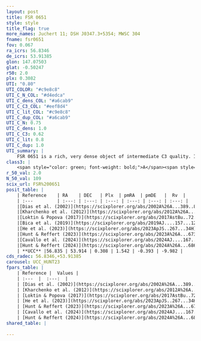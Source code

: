 ```yaml
---
layout: post
title: FSR 0651
style: style
title_flag: true
more_names: Juchert 11; DSH J0347.3+5354; MWSC 304
fname: fsr0651
fov: 0.067
ra_icrs: 56.8346
de_icrs: 53.91385
glon: 147.07503
glat: -0.50247
r50: 2.0
plx: 0.3082
UTI: "0.80"
UTI_COLOR: "#c9e8c8"
UTI_C_N_COL: "#d4edca"
UTI_C_dens_COL: "#a6cab9"
UTI_C_C3_COL: "#eef8d4"
UTI_C_lit_COL: "#c9e8c8"
UTI_C_dup_COL: "#a6cab9"
UTI_C_N: 0.75
UTI_C_dens: 1.0
UTI_C_C3: 0.62
UTI_C_lit: 0.8
UTI_C_dup: 1.0
UTI_summary: |
    FSR 0651 is a rich, very dense object of intermediate C3 quality. It is well-studied in the literature.
class3: |
    <span style="color: green; font-weight: bold;">A</span><span style="color: red; font-weight: bold;">C</span>
r_50_val: 2.0
N_50_val: 109
scix_url: FSR%200651
posit_table: |
    | Reference    | RA    | DEC   | Plx  | pmRA  | pmDE   |  Rv  |
    | :---         | :---: | :---: | :---: | :---: | :---: | :---: |
    |[Dias et al. (2002)](https://scixplorer.org/abs/2002A%26A...389..871D) | 56.825 | 53.91 | -- | 18.07 | -17.76 | -- |
    |[Kharchenko et al. (2012)](https://scixplorer.org/abs/2012A%26A...543A.156K) | 56.835 | 53.902 | -- | -3.25 | -5.02 | -- |
    |[Loktin & Popova (2017)](https://scixplorer.org/abs/2017AstBu..72..257L) | 56.82 | 53.91 | -- | -1.296 | -5.85 | -- |
    |[Bica et al. (2019)](https://scixplorer.org/abs/2019AJ....157...12B) | 56.821 | 53.909 | -- | -- | -- | -- |
    |[He et al. (2023)](https://scixplorer.org/abs/2023ApJS..267...34H) | 56.843 | 53.914 | 0.225 | 1.555 | -0.362 | -9.98 |
    |[Hunt & Reffert (2023)](https://scixplorer.org/abs/2023A%26A...673A.114H) | 56.84 | 53.908 | 0.322 | 1.517 | -0.374 | -9.985 |
    |[Cavallo et al. (2024)](https://scixplorer.org/abs/2024AJ....167...12C) | 56.815 | 53.926 | 0.321 | -- | -- | -- |
    |[Hunt & Reffert (2024)](https://scixplorer.org/abs/2024A%26A...686A..42H) | 56.84 | 53.908 | 0.322 | 1.517 | -0.374 | -9.985 |
    | **UCC** |56.835 | 53.914 | 0.308 | 1.542 | -0.393 | -9.982 | 
cds_radec: 56.8346,+53.91385
carousel: UCC_HUNT23
fpars_table: |
    | Reference |  Values |
    | :---  |  :---:  |
    | [Dias et al. (2002)](https://scixplorer.org/abs/2002A%26A...389..871D) | `E(B-V)=1.901, Dist=3000.0, Age=8.9` |
    | [Kharchenko et al. (2012)](https://scixplorer.org/abs/2012A%26A...543A.156K) | `e_bv=1.901, distance=3000, log_age=8.9` |
    | [Loktin & Popova (2017)](https://scixplorer.org/abs/2017AstBu..72..257L) | `E(B-V)=1.452, Dmod=12.516, logt=7.45` |
    | [He et al. (2023)](https://scixplorer.org/abs/2023ApJS..267...34H) | `A0=6.4, m-M=13.1, logA=8.6` |
    | [Hunt & Reffert (2023)](https://scixplorer.org/abs/2023A%26A...673A.114H) | `AV50=5.224, diffAV50=2.239, MOD50=12.256, logAge50=8.88` |
    | [Cavallo et al. (2024)](https://scixplorer.org/abs/2024AJ....167...12C) | `AV50=4.86, dMod50=12.75, logAge50=8.82, [Fe/H]50=0.16` |
    | [Hunt & Reffert (2024)](https://scixplorer.org/abs/2024A%26A...686A..42H) | `MassJ=1000.73` |
shared_table: |
    
---
```

